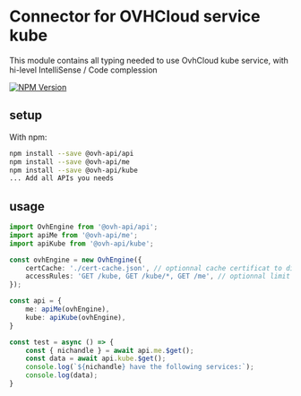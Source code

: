 # Connector for OVHCloud service kube

This module contains all typing needed to use OvhCloud kube service, with hi-level IntelliSense / Code complession

[![NPM Version](https://img.shields.io/npm/v/@ovh-api/kube.svg?style=flat)](https://www.npmjs.org/package/@ovh-api/kube)

## setup

With npm:
````bash
npm install --save @ovh-api/api
npm install --save @ovh-api/me
npm install --save @ovh-api/kube
... Add all APIs you needs
````

## usage

````typescript
import OvhEngine from '@ovh-api/api';
import apiMe from '@ovh-api/me';
import apiKube from '@ovh-api/kube';

const ovhEngine = new OvhEngine({ 
    certCache: './cert-cache.json', // optionnal cache certificat to disk
    accessRules: 'GET /kube, GET /kube/*, GET /me', // optionnal limit the requested privileges.
});

const api = {
    me: apiMe(ovhEngine),
    kube: apiKube(ovhEngine),
}

const test = async () => {
    const { nichandle } = await api.me.$get();
    const data = await api.kube.$get();
    console.log(`${nichandle} have the following services:`);
    console.log(data);
}

````